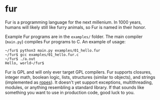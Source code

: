 # fur

Fur is a programming language for the next millenium. In 1000 years, humans will likely still like
furry animals, so Fur is named in their honor.

Example Fur programs are in the `examples/` folder. The main compiler (`main.py`) compiles Fur
programs to C. An example of usage:

    ~/fur$ python3 main.py examples/01_hello.fur
    ~/fur$ gcc examples/01_hello.fur.c 
    ~/fur$ ./a.out
    Hello, world~/fur$ 

Fur is GPL and will only ever target GPL compilers. Fur supports closures, integer math, boolean
logic, lists, structures (similar to objects), and strings (implemented as
[ropes](https://en.wikipedia.org/wiki/Rope_(data_structure))).  It doesn't yet support
exceptions, multithreading, modules, or anything resembling a standard library.  If that sounds
like something you want to use in production code, good luck to you.
